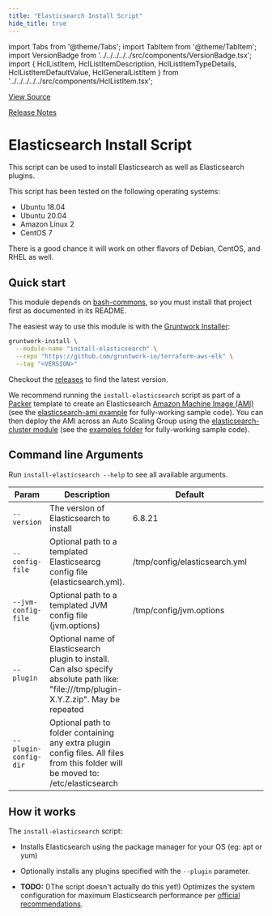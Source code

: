 ```yaml
---
title: "Elasticsearch Install Script"
hide_title: true
---
```


import Tabs from '@theme/Tabs';
import TabItem from '@theme/TabItem';
import VersionBadge from '../../../../../src/components/VersionBadge.tsx';
import { HclListItem, HclListItemDescription, HclListItemTypeDetails, HclListItemDefaultValue, HclGeneralListItem } from '../../../../../src/components/HclListItem.tsx';

<a href="https://github.com/gruntwork-io/terraform-aws-elk/tree/master/modules%2Finstall-elasticsearch" className="link-button" title="View the source code for this module in GitHub.">View Source</a>

<a href="https://github.com/gruntwork-io/terraform-aws-elk/releases?q=" className="link-button" title="Release notes for only the service catalog versions which impacted this service.">Release Notes</a>

# Elasticsearch Install Script

This script can be used to install Elasticsearch as well as Elasticsearch plugins.

This script has been tested on the following operating systems:

*   Ubuntu 18.04
*   Ubuntu 20.04
*   Amazon Linux 2
*   CentOS 7

There is a good chance it will work on other flavors of Debian, CentOS, and RHEL as well.

## Quick start

This module depends on [bash-commons](https://github.com/gruntwork-io/bash-commons), so you must install that project
first as documented in its README.

The easiest way to use this module is with the [Gruntwork Installer](https://github.com/gruntwork-io/gruntwork-installer):

```bash
gruntwork-install \
  --module-name "install-elasticsearch" \
  --repo "https://github.com/gruntwork-io/terraform-aws-elk" \
  --tag "<VERSION>"
```

Checkout the [releases](https://github.com/gruntwork-io/terraform-aws-elk/releases) to find the latest version.

We recommend running the `install-elasticsearch` script as part of a [Packer](https://www.packer.io/) template to
create an Elasticsearch [Amazon Machine Image (AMI)](http://docs.aws.amazon.com/AWSEC2/latest/UserGuide/AMIs.html) (see
the [elasticsearch-ami example](https://github.com/gruntwork-io/terraform-aws-elk/tree/master/examples/elk-amis/elasticsearch) for fully-working sample code). You can then deploy the AMI across an Auto Scaling Group using the [elasticsearch-cluster module](https://github.com/gruntwork-io/terraform-aws-elk/tree/master/modules/elasticsearch-cluster) (see the
[examples folder](https://github.com/gruntwork-io/terraform-aws-elk/tree/master/examples) for fully-working sample code).

## Command line Arguments

Run `install-elasticsearch --help` to see all available arguments.

| Param                 | Description                                                                                                                              | Default                       |   |   |
|-----------------------|------------------------------------------------------------------------------------------------------------------------------------------|-------------------------------|---|---|
| `--version`           | The version of Elasticsearch to install                                                                                                  | 6.8.21                        |   |   |
| `--config-file`       | Optional path to a templated Elasticsearcg config file (elasticsearch.yml).                                                              | /tmp/config/elasticsearch.yml |   |   |
| `--jvm-config-file`   | Optional path to a templated JVM config file (jvm.options)                                                                               | /tmp/config/jvm.options       |   |   |
| `--plugin`            | Optional name of Elasticsearch plugin to install. Can also specify absolute path like: "file:///tmp/plugin-X.Y.Z.zip". May be repeated |                               |   |   |
| `--plugin-config-dir` | Optional path to folder containing any extra plugin config files.  All files from this folder will be moved to: /etc/elasticsearch       |                               |   |   |

## How it works

The `install-elasticsearch` script:

*   Installs Elasticsearch using the package manager for your OS (eg: apt or yum)

*   Optionally installs any plugins specified with the `--plugin` parameter.

*   **TODO:** ()The script doesn't actually do this yet!) Optimizes the system configuration for maximum Elasticsearch performance per [official recommendations](https://www.elastic.co/guide/en/elasticsearch/reference/6.8/system-config.html).


<!-- ##DOCS-SOURCER-START
{
  "originalSources": [
    "https://github.com/gruntwork-io/terraform-aws-elk/tree/modules%2Finstall-elasticsearch%2Freadme.md",
    "https://github.com/gruntwork-io/terraform-aws-elk/tree/modules%2Finstall-elasticsearch%2Fvariables.tf",
    "https://github.com/gruntwork-io/terraform-aws-elk/tree/modules%2Finstall-elasticsearch%2Foutputs.tf"
  ],
  "sourcePlugin": "module-catalog-api",
  "hash": "aff7b0f6e07f25e66021b846187d777a"
}
##DOCS-SOURCER-END -->
